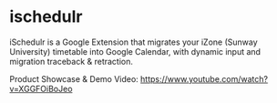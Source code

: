 # ischedulr

iSchedulr is a Google Extension that migrates your iZone (Sunway University) timetable into Google Calendar, with dynamic input and migration traceback & retraction.

Product Showcase & Demo Video: https://www.youtube.com/watch?v=XGGFOiBoJeo

